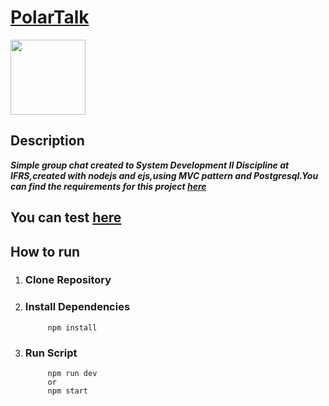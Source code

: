 # [PolarTalk](https://polartalk.herokuapp.com/)

<img style="width:120px" src="https://github.com/Chipskein/PolarTalk/blob/main/public/imgs/icon.png">

## Description
***Simple group chat created to System Development II Discipline at IFRS,created with nodejs and ejs,using MVC pattern and Postgresql.You can find the requirements for this project [here](https://github.com/Chipskein/PolarTalk/blob/main/REQ.pdf)*** 

## You can test [here](https://polartalk.herokuapp.com/)

## How to run
1. ### Clone Repository
2. ### Install Dependencies
            npm install
3. ### Run Script
            npm run dev
            or
            npm start
